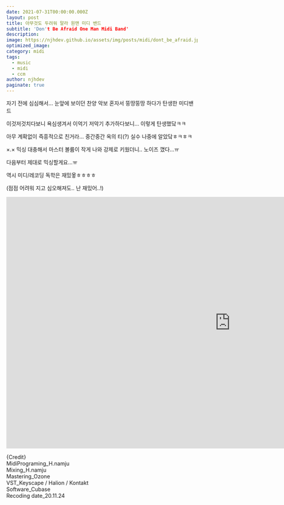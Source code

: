 ```yaml
---
date: 2021-07-31T00:00:00.000Z
layout: post
title: 아무것도 두려워 말라 원맨 미디 밴드
subtitle: 'Don't Be Afraid One Man Midi Band'
description: 
image: https://njhdev.github.io/assets/img/posts/midi/dont_be_afraid.jpg
optimized_image: 
category: midi
tags:
  - music
  - midi
  - ccm
author: njhdev
paginate: true
---
```


자기 전에 심심해서... 눈앞에 보이던 찬양 악보 혼자서 뚱땅뚱땅 하다가 탄생한 미디밴드

이것저것치다보니 욕심생겨서 이억기 저악기 추가하다보니... 이렇게 탄생했닼ㅋㅋ

아무 계확없이 즉흥적으로 친거라... 중간중간 옥의 티(?) 실수 나중에 알았닼ㅎㅋㅎㅋ

×.× 믹싱 대충해서 마스터 볼륨이 작게 나와 강제로 키웠더니.. 노이즈 꼈다...ㅠ

다음부터 제대로 믹싱할게요...ㅠ

역시 미디/레코딩 독학은 재밌옿ㅎㅎㅎㅎ

(점점 어려워 지고 심오해져도.. 난 재밌어..!)


<iframe width="1180" height="664" src="https://www.youtube.com/embed/Bw237mgHCRE" title="YouTube video player" frameborder="0" allow="accelerometer; autoplay; clipboard-write; encrypted-media; gyroscope; picture-in-picture" allowfullscreen></iframe>


{Credit}
<br/>MidiPrograming_H.namju
<br/>Mixing_H.namju
<br/>Mastering_Ozone
<br/>VST_Keyscape / Halion / Kontakt
<br/>Software_Cubase
<br/>Recoding date_20.11.24
